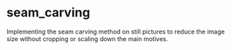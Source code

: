 seam_carving
============

Implementing the seam carving method on still pictures to reduce the image size without cropping or scaling down the main motives.
